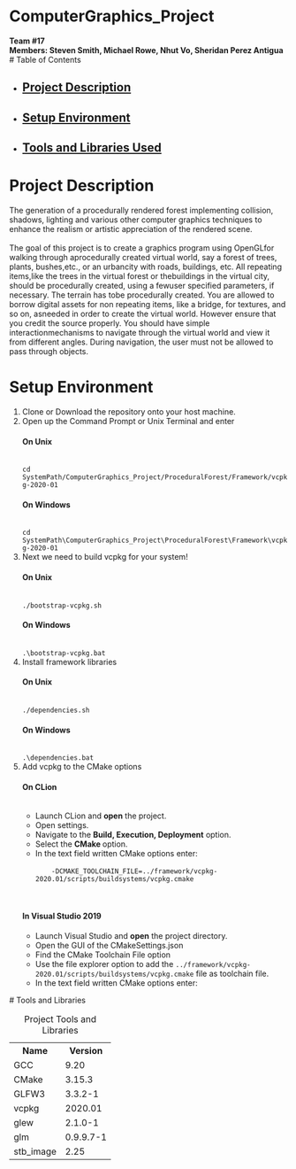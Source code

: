 # ComputerGraphics_Project
<strong>
Team #17<br>
Members: Steven Smith, Michael Rowe, Nhut Vo, Sheridan Perez Antigua<br></strong>
# Table of Contents
<ul>
<li><a href="#description"><h2>Project Description</h2></a></li>
<li><a href="#SetupEnvironmnet"><h2>Setup Environment</h2></a></li>
<li><a href="#Tools"><h2>Tools and Libraries Used</h2></a></li>
</ul>

# Project Description
<p id="description">The generation of a procedurally rendered forest implementing collision, shadows, lighting and various other computer graphics techniques to enhance the realism or artistic appreciation of the rendered scene.<br><br>
The goal of this project is to create a graphics program using OpenGLfor walking through aprocedurally created virtual world, say a forest of trees, plants, bushes,etc., or an urbancity with roads, buildings, etc. All repeating items,like the trees in the virtual forest or thebuildings  in  the virtual city, should  be  procedurally  created,  using  a  fewuser  specified parameters, if necessary. The terrain has tobe procedurally created. You are allowed to borrow digital assets for non repeating items, like a bridge, for  textures,  and  so  on,  asneeded  in  order  to  create  the virtual  world.  However  ensure  that  you  credit  the  source properly. You should have simple interactionmechanisms to navigate through the virtual world and view it from different angles. During navigation, the user must not be allowed to pass through objects.</p>

# Setup Environment

<ol>
<li>Clone or Download the repository onto your host machine.</li>
<li>Open up the Command Prompt or Unix Terminal and enter 
    <br>
    <h4>On Unix</h4><br>
    <code>cd SystemPath/ComputerGraphics_Project/ProceduralForest/Framework/vcpkg-2020-01</code>
    <br>
    <h4>On Windows</h4><br>
    <code>cd SystemPath\ComputerGraphics_Project\ProceduralForest\Framework\vcpkg-2020-01</code>
    <br>
</li>
<li> Next we need to build vcpkg for your system!<br>
    <h4>On Unix</h4><br>
    <code>./bootstrap-vcpkg.sh</code>
    <br>
     <h4>On Windows</h4><br>
    <code>.\bootstrap-vcpkg.bat</code>
    <br>
</li>
<li> Install framework libraries
    <h4>On Unix</h4><br>
    <code>./dependencies.sh</code>
    <br>
     <h4>On Windows</h4><br>
    <code>.\dependencies.bat</code>
    <br>
</li>
<li> Add vcpkg to the CMake options
    <h4>On CLion</h4><br>
    <ul>
    <li>Launch CLion and <strong>open</strong> the project.</li>
    <li>Open settings.</li>
    <li>Navigate to the <strong>Build, Execution, Deployment</strong> option.</li>
    <li>Select the <strong> CMake </strong> option.</li>
    <li>In the text field written CMake options enter: <br>
    <code>
    -DCMAKE_TOOLCHAIN_FILE=../framework/vcpkg-2020.01/scripts/buildsystems/vcpkg.cmake
    </code>
    </li>
    </ul>
    <br><h4>In Visual Studio 2019</h4>
     <ul>
    <li>Launch Visual Studio and <strong>open</strong> the project directory.</li>
    <li>Open the GUI of the CMakeSettings.json </li>
    <li>Find the CMake Toolchain File option</li>
    <li>Use the file explorer option to add the <code>../framework/vcpkg-2020.01/scripts/buildsystems/vcpkg.cmake</code> file as toolchain file.</li>
    <li>In the text field written CMake options enter: <br>
    </ul>
</li>
</ol>

<p id="Tools"></p>
# Tools and Libraries
<table>
    <caption> Project Tools and Libraries </caption>
    <tr>
        <th>Name</th>
        <th>Version</th>
    </tr>
    <tr>
        <td>GCC</td>
        <td>9.20</td>
    </tr>
    <tr>
     <td>CMake</td>
     <td>3.15.3</td>
    </tr>
 <tr>
  <td>GLFW3</td>
  <td>3.3.2-1</td>
 </tr>
 <td>vcpkg</td>
 <td>2020.01</td>
  </tr>
 <td>glew</td>
 <td>2.1.0-1</td>
  </tr>
 <td>glm</td>
 <td>0.9.9.7-1</td>
 </tr>
 <td>stb_image</td>
 <td>2.25</td>
 
</table>
